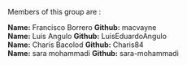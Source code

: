 Members of this group are :


**Name:** Francisco  Borrero    **Github:**           macvayne  
**Name:** Luis Angulo           **Github:**  LuisEduardoAngulo             
**Name:** Charis Bacolod        **Github:** Charis84     
**Name:** sara mohammadi        **Github:** sara-mohammadi
       

